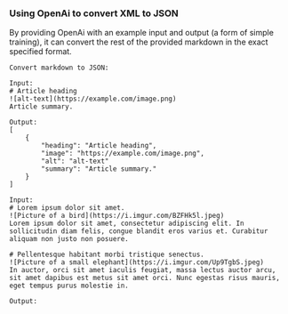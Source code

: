 ### Using OpenAi to convert XML to JSON

By providing OpenAi with an example input and output (a form of simple training), it can convert the rest of the provided markdown in the exact specified format.



```
Convert markdown to JSON:

Input:
# Article heading
![alt-text](https://example.com/image.png)
Article summary.

Output:
[
    {
        "heading": "Article heading",
        "image": "https://example.com/image.png",
        "alt": "alt-text"
        "summary": "Article summary."
    }
]

Input:
# Lorem ipsum dolor sit amet.
![Picture of a bird](https://i.imgur.com/BZFHk5l.jpeg)
Lorem ipsum dolor sit amet, consectetur adipiscing elit. In sollicitudin diam felis, congue blandit eros varius et. Curabitur aliquam non justo non posuere.

# Pellentesque habitant morbi tristique senectus.
![Picture of a small elephant](https://i.imgur.com/Up9TgbS.jpeg)
In auctor, orci sit amet iaculis feugiat, massa lectus auctor arcu, sit amet dapibus est metus sit amet orci. Nunc egestas risus mauris, eget tempus purus molestie in.

Output:

```


